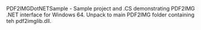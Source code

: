 PDF2IMGDotNETSample - Sample project and .CS demonstrating PDF2IMG .NET interface for Windows 64.  Unpack to main PDF2IMG folder containing teh pdf2imglib.dll.
